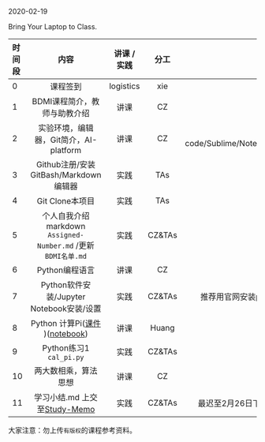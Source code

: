2020-02-19

Bring Your Laptop to Class. 

|时间段     |  内容    | 讲课 / 实践     |  分工  |备注       |
| :---      |   :----:    |   :----:    |    :----:    |       ---: |
|   0       | 课程签到     |  logistics   |     xie     |        |
|   1       | BDMI课程简介，教师与助教介绍     | 讲课    |     CZ     |   all     |
|   2       | 实验环境，编辑器，Git简介，AI-platform     |  讲课    |     CZ     |  VS code/Sublime/Notepad++       |
|   3       | Github注册/安装GitBash/Markdown编辑器     |  实践    |    TAs     |        |
|   4       | Git Clone本项目     |  实践    |    TAs     |        |
|   5       | 个人自我介绍markdown ``Assigned-Number.md`` /更新 ``BDMI名单.md``     |  实践    |    CZ&TAs     |        |
|   6       | Python编程语言     |  讲课    |    CZ    |        |
|   7       | Python软件安装/Jupyter Notebook安装/设置     |  实践    |    CZ&TAs    |   推荐用官网安装python     |
|   8       | Python 计算Pi([课件](https://github.com/saturn-lab/BDMI-2020S/blob/master/Schedule/WW1/lectures/%E5%9C%86%E5%91%A8%E7%8E%87%E8%AE%A1%E7%AE%97.pdf) )([notebook](https://github.com/saturn-lab/BDMI-2020S/blob/master/Computing/learnPython3/PI_Python/calculate_pi.ipynb))     |  讲课    |     Huang     |         |
|   9       | Python练习1  ``cal_pi.py``    |  实践    |     CZ&TAs     |         |
|   10       | 两大数相乘，算法思想     |  讲课    |     CZ     |         |
|   11       | 学习小结.md 上交至[Study-Memo](../../Study-Memo)    |  实践    |     CZ&TAs     |   最迟至2月26日下午1点      |



大家注意：勿上传``有版权``的课程参考资料。
